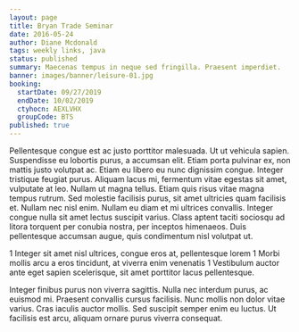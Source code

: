 ```yaml
---
layout: page
title: Bryan Trade Seminar
date: 2016-05-24
author: Diane Mcdonald
tags: weekly links, java
status: published
summary: Maecenas tempus in neque sed fringilla. Praesent imperdiet.
banner: images/banner/leisure-01.jpg
booking:
  startDate: 09/27/2019
  endDate: 10/02/2019
  ctyhocn: AEXLVHX
  groupCode: BTS
published: true
---
```

Pellentesque congue est ac justo porttitor malesuada. Ut ut vehicula sapien. Suspendisse eu lobortis purus, a accumsan elit. Etiam porta pulvinar ex, non mattis justo volutpat ac. Etiam eu libero eu nunc dignissim congue. Integer tristique feugiat purus. Aliquam lacus mi, fermentum vitae egestas sit amet, vulputate at leo. Nullam ut magna tellus. Etiam quis risus vitae magna tempus rutrum. Sed molestie facilisis purus, sit amet ultricies quam facilisis et. Nullam nec nisl enim. Nullam eu diam et mi ultrices convallis. Integer congue nulla sit amet lectus suscipit varius. Class aptent taciti sociosqu ad litora torquent per conubia nostra, per inceptos himenaeos. Duis pellentesque accumsan augue, quis condimentum nisl volutpat ut.

1 Integer sit amet nisl ultrices, congue eros at, pellentesque lorem
1 Morbi mollis arcu a eros tincidunt, at viverra enim venenatis
1 Vestibulum auctor ante eget sapien scelerisque, sit amet porttitor lacus pellentesque.

Integer finibus purus non viverra sagittis. Nulla nec interdum purus, ac euismod mi. Praesent convallis cursus facilisis. Nunc mollis non dolor vitae varius. Cras iaculis auctor mollis. Sed suscipit semper enim eu luctus. Ut facilisis est arcu, aliquam ornare purus viverra consequat.
